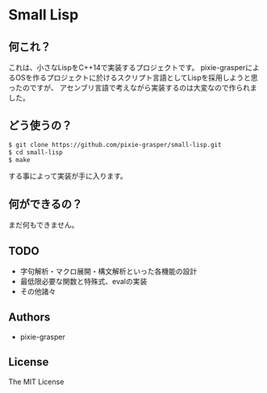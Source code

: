 # Small Lisp
## 何これ？
これは、小さなLispをC++14で実装するプロジェクトです。
pixie-grasperによるOSを作るプロジェクトに於けるスクリプト言語としてLispを採用しようと思ったのですが、
アセンブリ言語で考えながら実装するのは大変なので作られました。

## どう使うの？
```bash
$ git clone https://github.com/pixie-grasper/small-lisp.git
$ cd small-lisp
$ make
```

する事によって実装が手に入ります。

## 何ができるの？
まだ何もできません。

## TODO
- 字句解析・マクロ展開・構文解析といった各機能の設計
- 最低限必要な関数と特殊式、evalの実装
- その他諸々

## Authors
- pixie-grasper

## License
The MIT License
